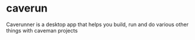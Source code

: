 # caverun

Caverunner is a desktop app that helps you build, run and do various other things with caveman projects

